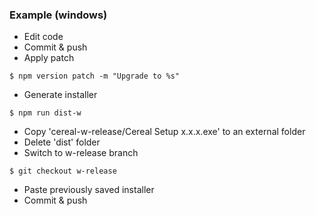 ### Example (windows)
*	Edit code
*	Commit & push	
*	Apply patch
```
$ npm version patch -m "Upgrade to %s"
```
*	Generate installer
```
$ npm run dist-w
```
*	Copy 'cereal-w-release/Cereal Setup x.x.x.exe' to an external folder
*	Delete 'dist' folder
*	Switch to w-release branch
```
$ git checkout w-release
```
*	Paste previously saved installer
*	Commit & push

